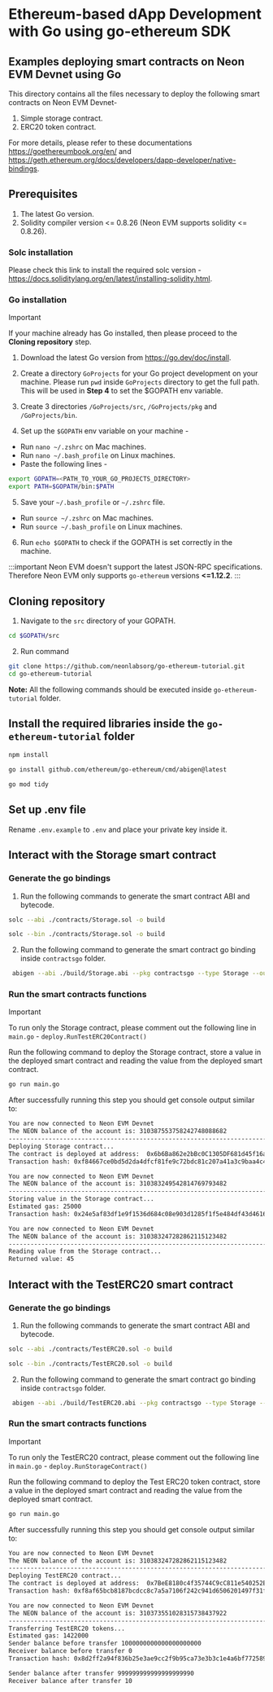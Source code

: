 # Ethereum-based dApp Development with Go using go-ethereum SDK

## Examples deploying smart contracts on Neon EVM Devnet using Go

This directory contains all the files necessary to deploy the following smart contracts on Neon EVM Devnet-

1. Simple storage contract.
2. ERC20 token contract.

For more details, please refer to these documentations https://goethereumbook.org/en/ and https://geth.ethereum.org/docs/developers/dapp-developer/native-bindings.

## Prerequisites

1. The latest Go version.
2. Solidity compiler version <= 0.8.26 (Neon EVM supports solidity <= 0.8.26).

### Solc installation

Please check this link to install the required solc version - https://docs.soliditylang.org/en/latest/installing-solidity.html.

### Go installation

> [!IMPORTANT]
> If your machine already has Go installed, then please proceed to the **Cloning repository** step.

1. Download the latest Go version from https://go.dev/doc/install.

2. Create a directory `GoProjects` for your Go project development on your machine. Please run `pwd` inside `GoProjects` directory to get the full path. This will be used in **Step 4** to set the $GOPATH env variable.

3. Create 3 directories `/GoProjects/src`, `/GoProjects/pkg` and `/GoProjects/bin`.

4. Set up the `$GOPATH` env variable on your machine -

- Run `nano ~/.zshrc` on Mac machines.
- Run `nano ~/.bash_profile` on Linux machines.
- Paste the following lines -

```sh
export GOPATH=<PATH_TO_YOUR_GO_PROJECTS_DIRECTORY>
export PATH=$GOPATH/bin:$PATH
```

5. Save your `~/.bash_profile` or `~/.zshrc` file.

- Run `source ~/.zshrc` on Mac machines.
- Run `source ~/.bash_profile` on Linux machines.

6. Run `echo $GOPATH` to check if the GOPATH is set correctly in the machine.

:::important
Neon EVM doesn't support the latest JSON-RPC specifications. Therefore Neon EVM only supports `go-ethereum` versions **<=1.12.2**.
:::

## Cloning repository

1. Navigate to the `src` directory of your GOPATH.

```sh
cd $GOPATH/src
```

2. Run command

```sh
git clone https://github.com/neonlabsorg/go-ethereum-tutorial.git
cd go-ethereum-tutorial
```

**Note:** All the following commands should be executed inside `go-ethereum-tutorial` folder.

## Install the required libraries inside the `go-ethereum-tutorial` folder

```sh
npm install
```

```sh
go install github.com/ethereum/go-ethereum/cmd/abigen@latest
```

```sh
go mod tidy
```

## Set up .env file

Rename `.env.example` to `.env` and place your private key inside it.

## Interact with the **Storage** smart contract

### Generate the go bindings

1. Run the following commands to generate the smart contract ABI and bytecode.

```sh
solc --abi ./contracts/Storage.sol -o build
```

```sh
solc --bin ./contracts/Storage.sol -o build
```

2. Run the following command to generate the smart contract go binding inside `contractsgo` folder.

```sh
 abigen --abi ./build/Storage.abi --pkg contractsgo --type Storage --out ./contractsgo/Storage.go --bin ./build/Storage.bin
```

### Run the smart contracts functions

> [!IMPORTANT]
> To run only the Storage contract, please comment out the following line in `main.go` -
> `deploy.RunTestERC20Contract()`

Run the following command to deploy the Storage contract, store a value in the deployed smart contract and reading the value from the deployed smart contract.

```sh
go run main.go
```

After successfully running this step you should get console output similar to:

```sh
You are now connected to Neon EVM Devnet
The NEON balance of the account is: 310387553758242748088682
------------------------------------------------------------------------
Deploying Storage contract...
The contract is deployed at address:  0x6b6Ba862e2bBc0C1305DF681d45f16a1D6F57baf
Transaction hash: 0xf84667ce0bd5d2da4dfcf81fe9c72bdc81c207a41a3c9baa4c43e9ebb6ae1b6e

You are now connected to Neon EVM Devnet
The NEON balance of the account is: 310383249542814769793482
------------------------------------------------------------------------
Storing value in the Storage contract...
Estimated gas: 25000
Transaction hash: 0x24e5af83df1e9f1536d684c08e903d1285f1f5e484df43d4616c925bb25ec9a9

You are now connected to Neon EVM Devnet
The NEON balance of the account is: 310383247282862115123482
------------------------------------------------------------------------
Reading value from the Storage contract...
Returned value: 45
```

## Interact with the **TestERC20** smart contract

### Generate the go bindings

1. Run the following commands to generate the smart contract ABI and bytecode.

```sh
solc --abi ./contracts/TestERC20.sol -o build
```

```sh
solc --bin ./contracts/TestERC20.sol -o build
```

2. Run the following command to generate the smart contract go binding inside `contractsgo` folder.

```sh
 abigen --abi ./build/TestERC20.abi --pkg contractsgo --type Storage --out ./contractsgo/TestERC20.go --bin ./build/TestERC20.bin
```

### Run the smart contracts functions

> [!IMPORTANT]
> To run only the TestERC20 contract, please comment out the following line in `main.go` -
> `deploy.RunStorageContract()`

Run the following command to deploy the Test ERC20 token contract, store a value in the deployed smart contract and reading the value from the deployed smart contract.

```sh
go run main.go
```

After successfully running this step you should get console output similar to:

```sh
You are now connected to Neon EVM Devnet
The NEON balance of the account is: 310383247282862115123482
------------------------------------------------------------------------
Deploying TestERC20 contract...
The contract is deployed at address:  0x7BeE8180c4f35744C9cC811e540252ECcD8AcEb4
Transaction hash: 0xf8af65bcb8187bcdcc8c7a5a7106f242c941d6506201497f31f46099d891bcc6

You are now connected to Neon EVM Devnet
The NEON balance of the account is: 310373551028315738437922
------------------------------------------------------------------------
Transferring TestERC20 tokens...
Estimated gas: 1422000
Sender balance before transfer 1000000000000000000000
Receiver balance before transfer 0
Transaction hash: 0x8d2ff2a94f836b25e3ae9cc2f9b95ca73e3b3c1e4a6bf7725890eddd915029ab

Sender balance after transfer 999999999999999999990
Receiver balance after transfer 10
```
